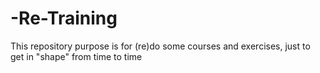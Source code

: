 # -Re-Training
This repository purpose is for (re)do some courses and exercises, just to get in "shape" from time to time
